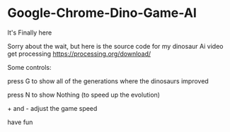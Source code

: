 # Google-Chrome-Dino-Game-AI

It's Finally here

Sorry about the wait, but here is the source code for my dinosaur Ai video
get processing https://processing.org/download/

Some controls:

press G to show all of the generations where the dinosaurs improved

press N to show Nothing (to speed up the evolution)

\+ and - adjust the game speed

have fun
